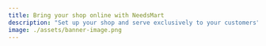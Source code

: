 ```yaml
---
title: Bring your shop online with NeedsMart
description: "Set up your shop and serve exclusively to your customers"
image: ./assets/banner-image.png
---
```

